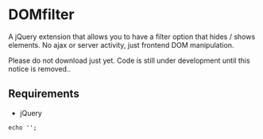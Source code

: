 # DOMfilter
A jQuery extension that allows you to have a filter option that hides / shows elements. No ajax or server activity, just frontend DOM manipulation.

Please do not download just yet. Code is still under development until this notice is removed.. 


<h2>Requirements</h2>
<ul>
<li>jQuery</li>
</ul>

```
echo '';
```
